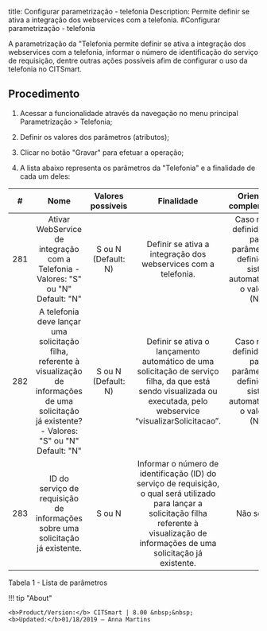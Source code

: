 title: Configurar parametrização - telefonia
Description: Permite definir se ativa a integração dos webservices com a telefonia.
#Configurar parametrização - telefonia

A parametrização da "Telefonia permite definir se ativa a integração dos
webservices com a telefonia, informar o número de identificação do serviço de
requisição, dentre outras ações possíveis afim de configurar o uso da telefonia
no CITSmart.

Procedimento
------------

1.  Acessar a funcionalidade através da navegação no menu principal
    Parametrização \> Telefonia;

2.  Definir os valores dos parâmetros (atributos);

3.  Clicar no botão "Gravar" para efetuar a operação;

4.  A lista abaixo representa os parâmetros da "Telefonia" e a finalidade de
    cada um deles:

|  #  |                                                                            Nome                                                                            |  Valores possíveis  |                                                                                            Finalidade                                                                                            |                                            Orientações complementares                                           |
|:---:|:----------------------------------------------------------------------------------------------------------------------------------------------------------:|:-------------------:|:------------------------------------------------------------------------------------------------------------------------------------------------------------------------------------------------:|:---------------------------------------------------------------------------------------------------------------:|
| 281 |                                     Ativar WebService de integração com a Telefonia - Valores: "S" ou "N" Default: "N"                                     | S ou N (Default: N) |                                                                  Definir se ativa a integração dos webservices com a telefonia.                                                                  | Caso não seja definido o valor para o parâmetro, será definido pelo sistema automaticamente o valor: “N” (Não). |
| 282 | A telefonia deve lançar uma solicitação filha, referente à visualização de informações de uma solicitação já existente? - Valores: "S" ou "N" Default: "N" | S ou N (Default: N) |                Definir se ativa o lançamento automático de uma solicitação de serviço filha, da que está sendo visualizada ou executada, pelo webservice “visualizarSolicitacao”.                | Caso não seja definido o valor para o parâmetro, será definido pelo sistema automaticamente o valor: “N” (Não). |
| 283 |                                       ID do serviço de requisição de informações sobre uma solicitação já existente.                                       |        S ou N       | Informar o número de identificação (ID) do serviço de requisição, o qual será utilizado para lançar a solicitação filha referente à visualização de informações de uma solicitação já existente. |                                                  Não se aplica                                                  |

Tabela 1 - Lista de parâmetros


!!! tip "About"

    <b>Product/Version:</b> CITSmart | 8.00 &nbsp;&nbsp;
    <b>Updated:</b>01/18/2019 – Anna Martins
